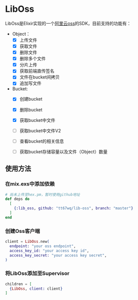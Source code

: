# LibOss

LibOss是Elixir实现的一个[阿里云oss](https://help.aliyun.com/product/31815.html)的SDK，目前支持的功能有：

- Object：
  - [x] 上传文件
  - [x] 获取文件
  - [x] 删除文件
  - [x] 删除多个文件
  - [x] 分片上传
  - [x] 获取前端直传签名
  - [x] 文件在bucket间拷贝
  - [x] 追加写文件
 
- Bucket:
  - [x] 创建bucket
  - [x] 删除bucket
  - [x] 获取bucket中文件
  - [ ] 获取bucket中文件V2
  - [ ] 查看bucket的相关信息
  - [ ] 获取bucket存储容量以及文件（Object）数量



## 使用方法

### 在mix.exs中添加依赖

```elixir
# 尚未上传至hex.pm，暂时使用github地址
def deps do
  [
    {:lib_oss, github: "tt67wq/lib-oss", branch: "master"}
  ]
end
```


### 创建Oss客户端

```elixir
client = LibOss.new(
  endpoint: "your oss endpoint",
  access_key_id: "your access key id",
  access_key_secret: "your access key secret",
)
```

### 将LibOss添加至Supervisor

```elixir
children = [
  {LibOss, client: client}
]
```

